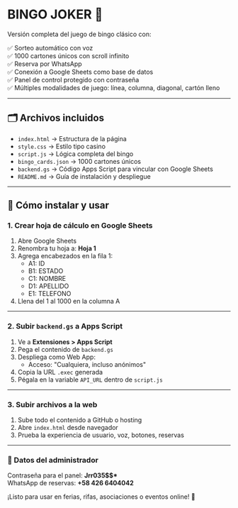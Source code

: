 
# BINGO JOKER 🎲

Versión completa del juego de bingo clásico con:

✅ Sorteo automático con voz  
✅ 1000 cartones únicos con scroll infinito  
✅ Reserva por WhatsApp  
✅ Conexión a Google Sheets como base de datos  
✅ Panel de control protegido con contraseña  
✅ Múltiples modalidades de juego: línea, columna, diagonal, cartón lleno  

---

## 🗂 Archivos incluidos

- `index.html` → Estructura de la página
- `style.css` → Estilo tipo casino
- `script.js` → Lógica completa del bingo
- `bingo_cards.json` → 1000 cartones únicos
- `backend.gs` → Código Apps Script para vincular con Google Sheets
- `README.md` → Guía de instalación y despliegue

---

## 🚀 Cómo instalar y usar

### 1. Crear hoja de cálculo en Google Sheets

1. Abre Google Sheets
2. Renombra tu hoja a: **Hoja 1**
3. Agrega encabezados en la fila 1:
   - A1: ID
   - B1: ESTADO
   - C1: NOMBRE
   - D1: APELLIDO
   - E1: TELEFONO
4. Llena del 1 al 1000 en la columna A

---

### 2. Subir `backend.gs` a Apps Script

1. Ve a **Extensiones > Apps Script**
2. Pega el contenido de `backend.gs`
3. Despliega como Web App:
   - Acceso: "Cualquiera, incluso anónimos"
4. Copia la URL `.exec` generada
5. Pégala en la variable `API_URL` dentro de `script.js`

---

### 3. Subir archivos a la web

1. Sube todo el contenido a GitHub o hosting
2. Abre `index.html` desde navegador
3. Prueba la experiencia de usuario, voz, botones, reservas

---

### 🔐 Datos del administrador

Contraseña para el panel: **Jrr035$$\***  
WhatsApp de reservas: **+58 426 6404042**

¡Listo para usar en ferias, rifas, asociaciones o eventos online! 🎉
